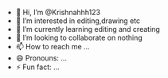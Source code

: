 - 👋 Hi, I’m @Krishnahhh123
- 👀 I’m interested in editing,drawing etc
- 🌱 I’m currently learning editing and creating 
- 💞️ I’m looking to collaborate on nothing
- 📫 How to reach me ...
- 😄 Pronouns: ...
- ⚡ Fun fact: ...

<!---
Krishnahhh123/Krishnahhh123 is a ✨ special ✨ repository because its `README.md` (this file) appears on your GitHub profile.
You can click the Preview link to take a look at your changes.
--->
